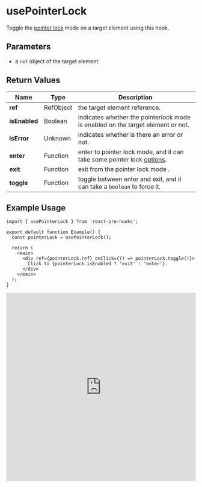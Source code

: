 # usePointerLock

Toggle the [pointer lock](https://developer.mozilla.org/en-US/docs/Web/API/Pointer_Lock_API) mode on a target element using this hook.

## Parameters

- a `ref` object of the target element.

## Return Values

| Name          | Type      | Description                                                                                                                                                   |
| ------------- | --------- | ------------------------------------------------------------------------------------------------------------------------------------------------------------- |
| **ref**       | RefObject | the target element reference.                                                                                                                                 |
| **isEnabled** | Boolean   | indicates whether the pointerlock mode is enabled on the target element or not.                                                                               |
| **isError**   | Unknown   | indicates whether is there an error or not.                                                                                                                   |
| **enter**     | Function  | enter to pointer lock mode, and it can take some pointer lock [options](https://developer.mozilla.org/en-US/docs/Web/API/Element/requestPointerLock#options). |
| **exit**      | Function  | exit from the pointer lock mode .                                                                                                                             |
| **toggle**    | Function  | toggle between enter and exit, and it can take a `boolean` to force it.                                                                                       |

## Example Usage

```tsx
import { usePointerLock } from 'react-pre-hooks';

export default function Example() {
  const pointerLock = usePointerLock();

  return (
    <main>
      <div ref={pointerLock.ref} onClick={() => pointerLock.toggle()}>
        Click to {pointerLock.isEnabled ? 'exit' : 'enter'}.
      </div>
    </main>
  );
}
```

<iframe src="https://codesandbox.io/embed/usepointerlock-8djzpp?fontsize=14&hidenavigation=1&module=%2Fsrc%2FComponent.tsx&theme=dark" style="width:100%; height:500px; border:0; overflow:hidden;" title="usePointerLock" allow="accelerometer; ambient-light-sensor; camera; encrypted-media; geolocation; gyroscope; hid; microphone; midi; payment; usb; vr; xr-spatial-tracking" sandbox="allow-forms allow-modals allow-popups allow-presentation allow-same-origin allow-scripts"></iframe>
